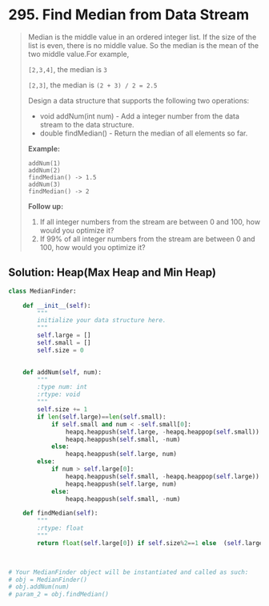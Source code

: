 # 295. Find Median from Data Stream

> Median is the middle value in an ordered integer list. If the size of the list is even, there is no middle value. So the median is the mean of the two middle value.For example,
>
> `[2,3,4]`, the median is `3`
>
> `[2,3]`, the median is `(2 + 3) / 2 = 2.5`
>
> Design a data structure that supports the following two operations:
>
> * void addNum\(int num\) - Add a integer number from the data stream to the data structure.
> * double findMedian\(\) - Return the median of all elements so far.
>
> **Example:**
>
> ```text
> addNum(1)
> addNum(2)
> findMedian() -> 1.5
> addNum(3) 
> findMedian() -> 2
> ```
>
> **Follow up:**
>
> 1. If all integer numbers from the stream are between 0 and 100, how would you optimize it?
> 2. If 99% of all integer numbers from the stream are between 0 and 100, how would you optimize it?

## Solution: Heap\(Max Heap and Min Heap\)

```python
class MedianFinder:

    def __init__(self):
        """
        initialize your data structure here.
        """
        self.large = []
        self.small = []
        self.size = 0
        

    def addNum(self, num):
        """
        :type num: int
        :rtype: void
        """
        self.size += 1
        if len(self.large)==len(self.small):
            if self.small and num < -self.small[0]:
                heapq.heappush(self.large, -heapq.heappop(self.small))
                heapq.heappush(self.small, -num)
            else:
                heapq.heappush(self.large, num)
        else:
            if num > self.large[0]:
                heapq.heappush(self.small, -heapq.heappop(self.large))
                heapq.heappush(self.large, num)
            else:
                heapq.heappush(self.small, -num)

    def findMedian(self):
        """
        :rtype: float
        """
        return float(self.large[0]) if self.size%2==1 else  (self.large[0]-self.small[0])/2
        


# Your MedianFinder object will be instantiated and called as such:
# obj = MedianFinder()
# obj.addNum(num)
# param_2 = obj.findMedian()
```

